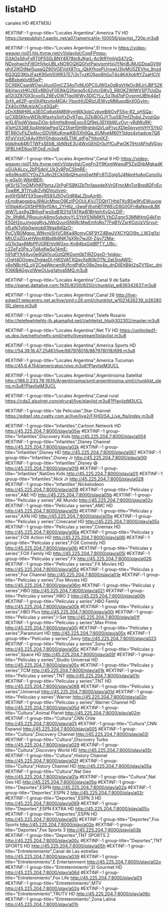 # listaHD
canales HD
#EXTM3U



#EXTINF:-1 group-title="Locales Argentina",America TV HD 
https://prepublish.f.qaotic.net/a07/americahls-100056/playlist_720p.m3u8

#EXTINF:-1 group-title="Locales Argentina",El trece tv
https://video-weaver.rio01.hls.ttvnw.net/v1/playlist/CogFPmqu-D3AOs56yFxRT0P5S5LBNY4R78to9JKgrL-Ac9tRYmVgS47zQ-NDxohwchFi9OHVkoUBLxNO9OQXQGfxtPwivixmHxUYNnjBJMJGDpaGV9jIghX2IKDtNel5uqaQZ60VGEVdX8Tru_iQkKfhoxPUnxwU3IvMU5ZEVhq_9nzdKQ3QD3KbJFazK9SpVGWR37E7j3vTyzKO5po6hGuT4z4KAXobftYZsaHClVwBBxbekIvt65wP-DCX6KCsanWOwjJjIuvlGmCZ3AoTyNU0PC0JWGx0gBgVHkOc86JrIJBF52K8ibVwvzHKUXEy8BGyF0E8jkQ3fqrqo5r42vtcjSiKv3_R8OKZWlWVSP7UoDuaI12i3Z870X3coo5LZ6EvOW71golWWy3DICYLv_5z7Ad7qFOvsnmUBfp44e1SrHi_e62P-gn0X4NzvtjoMOAj-YbxnHUDRIzUEWyzMMupqBnX0Gylm-ZX40c0lMcklzACcd3QaP-zDnX8MH9ILq3E0Cq6qtAM8WymWA3obCvbveBi6OvF5Sg-R2_sHSQa-tzCXBSKtnvWERcRfaxhs5pYxDy9Tgo_GZkiB0GJYTus5B7mfZhdoL2yoziQqwXL61ssWVaquZiOp-bXmHs8mpExocEQf9eL0EfXbWLyOvr-yRdWuRK-41pH2X38EXp4hhklwPpq1Z21XgH5HWrghbjQVLqiFtycXDIe0pyymVHYSYkOBTR6OvFkZlpNyciSDV6KuKmwK6i5XhlIQa_tlUMyeM60Y1Idgz4xhadcw7Q6XFqVVzlCtAAyXfhYGhdoovk6LTlW_etFg7YdvnlXZ-bldslhp84RiT1WFsSEbB_ljbN9zE3U4WxGEhDr0uYfCuPwOK7IHctAFhdVGgy3PBLhKE6oo1lFOpE.m3u8

#EXTINF:-1 group-title="Locales Argentina",Canal 9 HD
https://video-weaver.rio01.hls.ttvnw.net/v1/playlist/CogFn3Y9KxmWwsdP5ZsiShbMgkadKuGUAALcv_2bPSdoV_Uk2v8PpCSImRE-w6s9ksd0CYOxZ3JAn2ECk0IbiQHuolg5wtNFc8TiZgig5J4NpnHuAoCono0uh-eGs0i-WbHBEfl-gKSr1STmDMVhKPbmzJ3rPgFl5BKIZbTtn1asqdeXVrGFmcMnTorBnp8DFnEnTowBK_9TIYu4tZvNDVozlvmj-ayI0HSiMY5X5opyRS93J5OyOdR8aLZbvAzr6l-cEmdhapgpbgJ9WJcMtqcO9EzIPOOULKVJTDQHTHhbTKcB5w9fvEWuuowV0ttpkKvOX5HPR9yf0An_2YH6z_j3wqFjlhohBTlfWEcD8G0OFn8aNqvdLBKdtW7Lqx9g2BjfoqFwsSqB1E01dTATKwB1BHpihXvQyLDIF-2tr_RfdMLPRgxuinA8mv5vbdoyYLSYbYENlMlKfLYbDZgmr53MMHmG4kFmE5QH3zuJmgggRvsJWkQyun5NtjRcMwEmfoRo77FqB1VZsrKOzUzVSrvuI-nfLeNTg5b0wmob61Nga9dQzO-PoCVB0Mgpg_WNynjiSHVC8Ka4RcmyC6F9YZ4BwJVXCYQOI9o_LW2gl1ziMtUZqZGxxHWni4t8bdIb6NK7gXRn7wJ0I-Zgv72Ma-oG7p3ax8MbPPJGREtVoWGxo-Kn84bsGdiBPTY_U8c-c2ZeFz0Pe_yTdAoKwSu14mE-h91dfYX44uy0e9QIjl1coGztQfKGsm0bTIRZOgvD-1yjdgv-rOgH4DOowvZhglaxDl-HKSVATXQqvXpB0kOTN_0at3roAWS-y8oNBcHQ_oV2CeaWecwn9UfcrdPd0c08p2es4q_dnDiIEhBikt2gZV1Sxc_dnifO66BAGgyzIWwOUug1ahva5MQ.m3u8

#EXTINF:-1 group-title="Locales Argentina",Canal 9 de Salta
http://panel.dattalive.com:1935/8250/8250/chunklist_w836342637.m3u8

#EXTINF:-1 group-title="Locales Argentina",Canal 26
http://live-edge01.telecentro.net.ar/live/smil:c26.smil/chunklist_w1021426239_b2628000_sleng.m3u8

#EXTINF:-1 group-title="Locales Argentina",Telefe Rosario
http://telefewhitehls-lh.akamaihd.net/i/whitelist_hls@302302/master.m3u8

#EXTINF:-1 group-title="Locales Argentina",Net TV HD
https://unlimited1-us.dps.live/nettv/nettv.smil/nettv/livestream1/playlist.m3u8

#EXTINF:-1 group-title="Locales Argentina",America Sports HD
http://54.39.16.47:25461/live/887978018/887978018/899.m3u8

#EXTINF:-1 group-title="Locales Argentina",America Tucuman
http://45.6.4.154/americatuc/vivo.m3u8?PlaylistM3UCL

#EXTINF:-1 group-title="Locales Argentina",Argentinisima Satelital
http://186.0.233.76:1935/Argentinisima/smil:argentinisima.smil/chunklist_sleng.m3u8?PlaylistM3UCL

#EXTINF:-1 group-title="Locales Argentina",Canal rural
https://cda2.alsolnet.com/elrural/live/playlist.m3u8?PlaylistM3UCL


#EXTINF:-1 group-title="de Peliculas",Star Channel
https://edge1.stg.cvattv.com.ar/live/live2/FXHD/SA_Live_fta/index.m3u8


#EXTINF:-1 group-title="Infantiles",Cartoon Network HD
http://45.225.204.7:8000/play/a05w
#EXTINF:-1 group-title="Infantiles",Discovery Kids
http://45.225.204.7:8000/play/a004
#EXTINF:-1 group-title="Infantiles",Disney Channel
http://45.225.204.7:8000/play/a02k
#EXTINF:-1 group-title="Infantiles",Disney HD
http://45.225.204.7:8000/play/a067
#EXTINF:-1 group-title="Infantiles",Disney Jr
http://45.225.204.7:8000/play/a00l
#EXTINF:-1 group-title="Infantiles",Disney 😆
http://45.225.204.7:8000/play/a019
#EXTINF:-1 group-title="Infantiles",NatGeo Kids
http://45.225.204.7:8000/play/a01l
#EXTINF:-1 group-title="Infantiles",Nick Jr
http://45.225.204.7:8000/play/a028
#EXTINF:-1 group-title="Infantiles",Nickelodeon
http://45.225.204.7:8000/play/a018
#EXTINF:-1 group-title="Películas y series",A&E HD
http://45.225.204.7:8000/play/a05b
#EXTINF:-1 group-title="Películas y series",AE Mundo
http://45.225.204.7:8000/play/a02v
#EXTINF:-1 group-title="Películas y series",AMC HD
http://45.225.204.7:8000/play/a05t
#EXTINF:-1 group-title="Películas y series",AXN HD
http://45.225.204.7:8000/play/a05e
#EXTINF:-1 group-title="Películas y series",Cinecanal HD
http://45.225.204.7:8000/play/a05s
#EXTINF:-1 group-title="Películas y series",Cinemax HD
http://45.225.204.7:8000/play/a06a
#EXTINF:-1 group-title="Películas y series",FOX Action HD
http://45.225.204.7:8000/play/a06l
#EXTINF:-1 group-title="Películas y series",FOX Comedy HD
http://45.225.204.7:8000/play/a06i
#EXTINF:-1 group-title="Películas y series",FOX Family HD
http://45.225.204.7:8000/play/a05l
#EXTINF:-1 group-title="Películas y series",FX
http://45.225.204.7:8000/play/a026
#EXTINF:-1 group-title="Películas y series",FX Movies HD
http://45.225.204.7:8000/play/a05z
#EXTINF:-1 group-title="Películas y series",Fox Channel
http://45.225.204.7:8000/play/a01e
#EXTINF:-1 group-title="Películas y series",Fox Movies HD
http://45.225.204.7:8000/play/a06m
#EXTINF:-1 group-title="Películas y series",HBO
http://45.225.204.7:8000/play/a021
#EXTINF:-1 group-title="Películas y series",HBO 2
http://45.225.204.7:8000/play/a00h
#EXTINF:-1 group-title="Películas y series",HBO Family
http://45.225.204.7:8000/play/a00k
#EXTINF:-1 group-title="Películas y series",HBO Plus
http://45.225.204.7:8000/play/a00i
#EXTINF:-1 group-title="Películas y series",I-Sat
http://45.225.204.7:8000/play/a01f
#EXTINF:-1 group-title="Películas y series",Max Prime
http://45.225.204.7:8000/play/a00j
#EXTINF:-1 group-title="Películas y series",Paramount HD
http://45.225.204.7:8000/play/a05x
#EXTINF:-1 group-title="Películas y series",Sony
http://45.225.204.7:8000/play/a023
#EXTINF:-1 group-title="Películas y series",Sony HD
http://45.225.204.7:8000/play/a05c
#EXTINF:-1 group-title="Películas y series",Space HD
http://45.225.204.7:8000/play/a05f
#EXTINF:-1 group-title="Películas y series",Studio Universal HD
http://45.225.204.7:8000/play/a05y
#EXTINF:-1 group-title="Películas y series",TCM
http://45.225.204.7:8000/play/a01k
#EXTINF:-1 group-title="Películas y series",TNT
http://45.225.204.7:8000/play/a01n
#EXTINF:-1 group-title="Películas y series",TNT HD
http://45.225.204.7:8000/play/a068
#EXTINF:-1 group-title="Películas y series",Universal
http://45.225.204.7:8000/play/a01d
#EXTINF:-1 group-title="Películas y series",Warner
http://45.225.204.7:8000/play/a02n
#EXTINF:-1 group-title="Películas y series",Warner Channel HD
http://45.225.204.7:8000/play/a05d
#EXTINF:-1 group-title="Cultura",Animal Planet
http://45.225.204.7:8000/play/a02m
#EXTINF:-1 group-title="Cultura",CNN Chile
http://45.225.204.7:8000/play/a01j
#EXTINF:-1 group-title="Cultura",CNN Espanol
http://45.225.204.7:8000/play/a005
#EXTINF:-1 group-title="Cultura",Discovery Channel
http://45.225.204.7:8000/play/a02l
#EXTINF:-1 group-title="Cultura",Discovery Turbo
http://45.225.204.7:8000/play/a029
#EXTINF:-1 group-title="Cultura",Discovery World HD
http://45.225.204.7:8000/play/a05r
#EXTINF:-1 group-title="Cultura",History Channel
http://45.225.204.7:8000/play/a02f
#EXTINF:-1 group-title="Cultura",History Channel HD
http://45.225.204.7:8000/play/a05a
#EXTINF:-1 group-title="Cultura",Nat Geo
http://45.225.204.7:8000/play/a01a
#EXTINF:-1 group-title="Cultura",Nat Geo HD
http://45.225.204.7:8000/play/a05q
#EXTINF:-1 group-title="Deportes",ESPN
http://45.225.204.7:8000/play/a02q
#EXTINF:-1 group-title="Deportes",ESPN 2
http://45.225.204.7:8000/play/a02r
#EXTINF:-1 group-title="Deportes",ESPN 3 HD
http://45.225.204.7:8000/play/a069
#EXTINF:-1 group-title="Deportes",ESPN EXTRA HD
http://45.225.204.7:8000/play/a05u
#EXTINF:-1 group-title="Deportes",ESPN HD
http://45.225.204.7:8000/play/a05i
#EXTINF:-1 group-title="Deportes",Fox Sports
http://45.225.204.7:8000/play/a02p
#EXTINF:-1 group-title="Deportes",Fox Sports 3
http://45.225.204.7:8000/play/a03b
#EXTINF:-1 group-title="Deportes",TNT SPORTS 2
http://45.225.204.7:8000/play/a00c
#EXTINF:-1 group-title="Deportes",TNT SPORTS HD
http://45.225.204.7:8000/play/a05h
#EXTINF:-1 group-title="Entretenimiento",Canal de Las estrellas
http://45.225.204.7:8000/play/a039
#EXTINF:-1 group-title="Entretenimiento",E Entertainment
http://45.225.204.7:8000/play/a02o
#EXTINF:-1 group-title="Entretenimiento",El Gourmet HD
http://45.225.204.7:8000/play/a06d
#EXTINF:-1 group-title="Entretenimiento",Fox Life
http://45.225.204.7:8000/play/a01i
#EXTINF:-1 group-title="Entretenimiento",MTV
http://45.225.204.7:8000/play/a02g
#EXTINF:-1 group-title="Entretenimiento",TRUTV HD
http://45.225.204.7:8000/play/a06c
#EXTINF:-1 group-title="Entretenimiento",Zona Latina
http://45.225.204.7:8000/play/a01h
